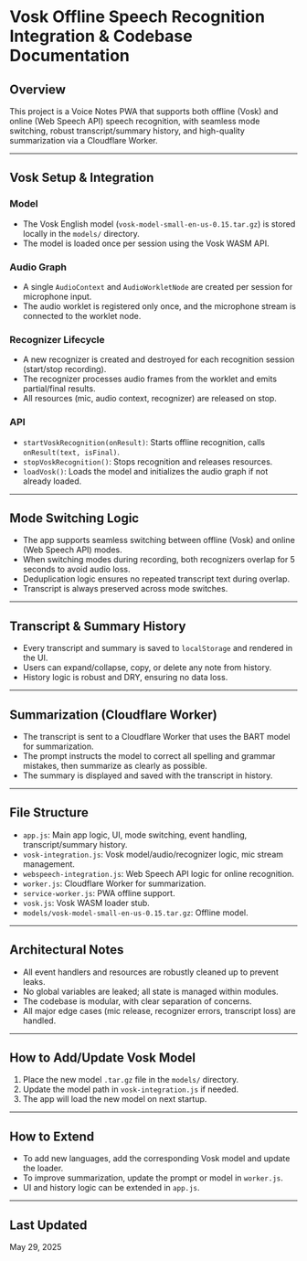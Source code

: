 # Vosk Offline Speech Recognition Integration & Codebase Documentation

## Overview
This project is a Voice Notes PWA that supports both offline (Vosk) and online (Web Speech API) speech recognition, with seamless mode switching, robust transcript/summary history, and high-quality summarization via a Cloudflare Worker.

---

## Vosk Setup & Integration

### Model
- The Vosk English model (`vosk-model-small-en-us-0.15.tar.gz`) is stored locally in the `models/` directory.
- The model is loaded once per session using the Vosk WASM API.

### Audio Graph
- A single `AudioContext` and `AudioWorkletNode` are created per session for microphone input.
- The audio worklet is registered only once, and the microphone stream is connected to the worklet node.

### Recognizer Lifecycle
- A new recognizer is created and destroyed for each recognition session (start/stop recording).
- The recognizer processes audio frames from the worklet and emits partial/final results.
- All resources (mic, audio context, recognizer) are released on stop.

### API
- `startVoskRecognition(onResult)`: Starts offline recognition, calls `onResult(text, isFinal)`.
- `stopVoskRecognition()`: Stops recognition and releases resources.
- `loadVosk()`: Loads the model and initializes the audio graph if not already loaded.

---

## Mode Switching Logic
- The app supports seamless switching between offline (Vosk) and online (Web Speech API) modes.
- When switching modes during recording, both recognizers overlap for 5 seconds to avoid audio loss.
- Deduplication logic ensures no repeated transcript text during overlap.
- Transcript is always preserved across mode switches.

---

## Transcript & Summary History
- Every transcript and summary is saved to `localStorage` and rendered in the UI.
- Users can expand/collapse, copy, or delete any note from history.
- History logic is robust and DRY, ensuring no data loss.

---

## Summarization (Cloudflare Worker)
- The transcript is sent to a Cloudflare Worker that uses the BART model for summarization.
- The prompt instructs the model to correct all spelling and grammar mistakes, then summarize as clearly as possible.
- The summary is displayed and saved with the transcript in history.

---

## File Structure
- `app.js`: Main app logic, UI, mode switching, event handling, transcript/summary history.
- `vosk-integration.js`: Vosk model/audio/recognizer logic, mic stream management.
- `webspeech-integration.js`: Web Speech API logic for online recognition.
- `worker.js`: Cloudflare Worker for summarization.
- `service-worker.js`: PWA offline support.
- `vosk.js`: Vosk WASM loader stub.
- `models/vosk-model-small-en-us-0.15.tar.gz`: Offline model.

---

## Architectural Notes
- All event handlers and resources are robustly cleaned up to prevent leaks.
- No global variables are leaked; all state is managed within modules.
- The codebase is modular, with clear separation of concerns.
- All major edge cases (mic release, recognizer errors, transcript loss) are handled.

---

## How to Add/Update Vosk Model
1. Place the new model `.tar.gz` file in the `models/` directory.
2. Update the model path in `vosk-integration.js` if needed.
3. The app will load the new model on next startup.

---

## How to Extend
- To add new languages, add the corresponding Vosk model and update the loader.
- To improve summarization, update the prompt or model in `worker.js`.
- UI and history logic can be extended in `app.js`.

---

## Last Updated
May 29, 2025
